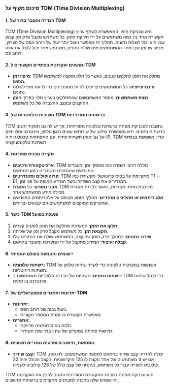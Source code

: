 ### סיכום מקיף על TDM (Time Division Multiplexing)

#### 1. הגדרה והסבר ברור של TDM
TDM (Time Division Multiplexing) היא טכניקת מיפוי המאפשרת לשתף ערוץ תקשורת אחד בין כמה משתמשים על ידי חלוקת הזמן. כל משתמש מקבל פרק זמן קבוע שבו הוא יכול לשלוח נתונים. תהליך זה מאפשר ניצול יותר יעיל של רוחב הפס של הערוץ, מכיוון שבזמן שבו אחד המשתמשים אינו שולח נתונים, משתמש אחר יכול לנצל את אותו רוחב פס.

#### 2. מושגים ועקרונות בסיסיים הקשורים ל-TDM
- **מיפוי זמן**: TDM מחלק את הזמן לחלקים קטנים, כאשר כל חלק מוקצה למשתמש מסוים.
- **סינכרוניזציה**: כל המשתמשים צריכים להיות מסונכרנים כדי לדעת מתי לשלוח נתונים.
- **כמות משתמשים**: מספר המשתמשים שמתחלקים בערוץ תלוי בפרקי הזמן המוקצים ובקצב ההעברה של כל משתמש.

#### 3. חשיבות ורלוונטיות של TDM ברשתות המודרניות
TDM נחשבת לטכניקת מפתח ברשתות טלפוניה מסורתיות, אך יש לה גם תפקיד חשוב ברשתות נתונים. היא מאפשרת שילוב של שירותים שונים (כגון טלפון, אינטרנט וטלוויזיה) על גבי אותו תשתית פיזית. עם התפתחות טכנולוגיות ה-IP, TDM עדיין משמשת בבסיסי תשתיות טלקומוניקציה.

#### 4. סקירה טכנית מפורטת
- **ארכיטקטורה ורכיבים**: TDM כוללת רכיבי חומרה כמו מפסקי זמן ומעבדים המוודאים שהנתונים משודרים בזמן המתאים.
- **פרוטוקולים וסטנדרטים**: TDM מתקיימת על בסיס פרוטוקולי תקשורת כמו T1 ו-E1, המגדירים את קצב השידור וכיצד המידע ממופה על פני זמן.
- **מבני נתונים**: כל מסגרת TDM מורכבת מתתי מסגרות, כאשר כל תת מסגרת מכילה מידע ממשתמש אחד.
- **אלגוריתמים או תהליכים מרכזיים**: תהליך תזמון מבוסס על אלגוריתמים המוודאים שהפרקים המוקצים למשתמשים הם קבועים וברורים.

#### 5. כיצד TDM פועלת בפועל
1. **חלקו את הזמן**: המערכת מחלקת את הזמן לזמנים קצרים.
2. **הקצאת זמן**: כל משתמש מקבל פרק זמן של שליחה.
3. **שידור נתונים**: במהלך פרק הזמן שהוקצה, המשתמש שולח את הנתונים שלו.
4. **קבלה ועיבוד**: המידע מתקבל על ידי המערכת ומעובד בהתאם.

#### 6. יישומים והטמעה בעולם האמיתי
- **רשתות טלפוניה**: TDM משמשת במערכות טלפוניה כדי לשדר שיחות טלפון על תשתיות דיגיטליות.
- **רשתות נתונים**: תשתיות של חברות סלולריות משתמשות ב-TDM כדי לנהל שיחות ואינטרנט בו זמנית.

#### 7. יתרונות ואתגרים פוטנציאליים של TDM
- **יתרונות**:
  - ניצול גבוה של רוחב הפס.
  - מאפשרת תקשורת בו זמנית ממספר מקורות.
- **אתגרים**:
  - תלות בסינכרוניזציה מדויקת.
  - גמישות פחותה במקרים של שינוי בדרישות השידור.

#### 8. נוסחאות, חישובים ופרטים נומריים חשובים
- **קצב שידור**: TDM יכולה להגדיר קצב שידור בהתאם למספר המשתמשים. לדוגמה, אם יש 4 משתמשים וכל אחד מקצה לו 125 מיקרושניות, הקצב הכולל יהיה 32 קילוביט לשנייה עבור כל משתמש, בהנחה של קצב כולל של 128 קילוביט לשנייה.

TDM היא טכניקת מפתח בהבנת התקשורת המודרנית וחשוב להבין את העקרונות והיישומים שלה בהכנה למבחנים מתקדמים ברשתות מחשבים.